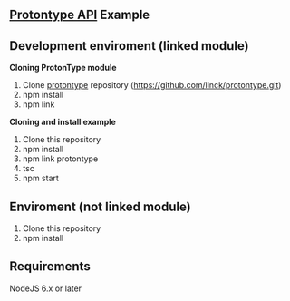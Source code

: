 [Protontype API](https://github.com/linck/protontype) Example
----------------------

Development enviroment (linked module)
----------------------
**Cloning ProtonType module**

 1. Clone [protontype](https://github.com/linck/protontype.git) repository (https://github.com/linck/protontype.git)
 2. npm install
 3. npm link

**Cloning and install example**

 1. Clone this repository
 2. npm install
 3.  npm link protontype
 4. tsc
 5. npm start


Enviroment (not linked module)
---------------------
 1. Clone this repository
 2. npm install

Requirements
-------------
NodeJS 6.x or later